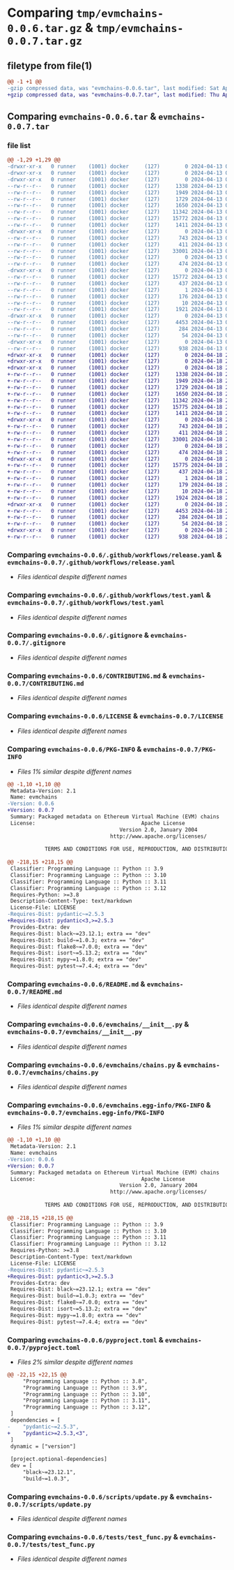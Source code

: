 # Comparing `tmp/evmchains-0.0.6.tar.gz` & `tmp/evmchains-0.0.7.tar.gz`

## filetype from file(1)

```diff
@@ -1 +1 @@
-gzip compressed data, was "evmchains-0.0.6.tar", last modified: Sat Apr 13 00:27:28 2024, max compression
+gzip compressed data, was "evmchains-0.0.7.tar", last modified: Thu Apr 18 20:26:20 2024, max compression
```

## Comparing `evmchains-0.0.6.tar` & `evmchains-0.0.7.tar`

### file list

```diff
@@ -1,29 +1,29 @@
-drwxr-xr-x   0 runner    (1001) docker     (127)        0 2024-04-13 00:27:28.871504 evmchains-0.0.6/
-drwxr-xr-x   0 runner    (1001) docker     (127)        0 2024-04-13 00:27:28.863504 evmchains-0.0.6/.github/
-drwxr-xr-x   0 runner    (1001) docker     (127)        0 2024-04-13 00:27:28.867504 evmchains-0.0.6/.github/workflows/
--rw-r--r--   0 runner    (1001) docker     (127)     1338 2024-04-13 00:27:09.000000 evmchains-0.0.6/.github/workflows/release.yaml
--rw-r--r--   0 runner    (1001) docker     (127)     1949 2024-04-13 00:27:09.000000 evmchains-0.0.6/.github/workflows/test.yaml
--rw-r--r--   0 runner    (1001) docker     (127)     1729 2024-04-13 00:27:09.000000 evmchains-0.0.6/.gitignore
--rw-r--r--   0 runner    (1001) docker     (127)     1650 2024-04-13 00:27:09.000000 evmchains-0.0.6/CONTRIBUTING.md
--rw-r--r--   0 runner    (1001) docker     (127)    11342 2024-04-13 00:27:09.000000 evmchains-0.0.6/LICENSE
--rw-r--r--   0 runner    (1001) docker     (127)    15772 2024-04-13 00:27:28.871504 evmchains-0.0.6/PKG-INFO
--rw-r--r--   0 runner    (1001) docker     (127)     1411 2024-04-13 00:27:09.000000 evmchains-0.0.6/README.md
-drwxr-xr-x   0 runner    (1001) docker     (127)        0 2024-04-13 00:27:28.867504 evmchains-0.0.6/evmchains/
--rw-r--r--   0 runner    (1001) docker     (127)      743 2024-04-13 00:27:09.000000 evmchains-0.0.6/evmchains/__init__.py
--rw-r--r--   0 runner    (1001) docker     (127)      411 2024-04-13 00:27:28.000000 evmchains-0.0.6/evmchains/_meta.py
--rw-r--r--   0 runner    (1001) docker     (127)    33001 2024-04-13 00:27:09.000000 evmchains-0.0.6/evmchains/chains.py
--rw-r--r--   0 runner    (1001) docker     (127)        0 2024-04-13 00:27:09.000000 evmchains-0.0.6/evmchains/py.typed
--rw-r--r--   0 runner    (1001) docker     (127)      474 2024-04-13 00:27:09.000000 evmchains-0.0.6/evmchains/types.py
-drwxr-xr-x   0 runner    (1001) docker     (127)        0 2024-04-13 00:27:28.871504 evmchains-0.0.6/evmchains.egg-info/
--rw-r--r--   0 runner    (1001) docker     (127)    15772 2024-04-13 00:27:28.000000 evmchains-0.0.6/evmchains.egg-info/PKG-INFO
--rw-r--r--   0 runner    (1001) docker     (127)      437 2024-04-13 00:27:28.000000 evmchains-0.0.6/evmchains.egg-info/SOURCES.txt
--rw-r--r--   0 runner    (1001) docker     (127)        1 2024-04-13 00:27:28.000000 evmchains-0.0.6/evmchains.egg-info/dependency_links.txt
--rw-r--r--   0 runner    (1001) docker     (127)      176 2024-04-13 00:27:28.000000 evmchains-0.0.6/evmchains.egg-info/requires.txt
--rw-r--r--   0 runner    (1001) docker     (127)       10 2024-04-13 00:27:28.000000 evmchains-0.0.6/evmchains.egg-info/top_level.txt
--rw-r--r--   0 runner    (1001) docker     (127)     1921 2024-04-13 00:27:09.000000 evmchains-0.0.6/pyproject.toml
-drwxr-xr-x   0 runner    (1001) docker     (127)        0 2024-04-13 00:27:28.867504 evmchains-0.0.6/scripts/
--rw-r--r--   0 runner    (1001) docker     (127)     4453 2024-04-13 00:27:09.000000 evmchains-0.0.6/scripts/update.py
--rw-r--r--   0 runner    (1001) docker     (127)      284 2024-04-13 00:27:28.871504 evmchains-0.0.6/setup.cfg
--rw-r--r--   0 runner    (1001) docker     (127)       54 2024-04-13 00:27:09.000000 evmchains-0.0.6/setup.py
-drwxr-xr-x   0 runner    (1001) docker     (127)        0 2024-04-13 00:27:28.867504 evmchains-0.0.6/tests/
--rw-r--r--   0 runner    (1001) docker     (127)      938 2024-04-13 00:27:09.000000 evmchains-0.0.6/tests/test_func.py
+drwxr-xr-x   0 runner    (1001) docker     (127)        0 2024-04-18 20:26:20.070538 evmchains-0.0.7/
+drwxr-xr-x   0 runner    (1001) docker     (127)        0 2024-04-18 20:26:20.062538 evmchains-0.0.7/.github/
+drwxr-xr-x   0 runner    (1001) docker     (127)        0 2024-04-18 20:26:20.066537 evmchains-0.0.7/.github/workflows/
+-rw-r--r--   0 runner    (1001) docker     (127)     1338 2024-04-18 20:26:03.000000 evmchains-0.0.7/.github/workflows/release.yaml
+-rw-r--r--   0 runner    (1001) docker     (127)     1949 2024-04-18 20:26:03.000000 evmchains-0.0.7/.github/workflows/test.yaml
+-rw-r--r--   0 runner    (1001) docker     (127)     1729 2024-04-18 20:26:03.000000 evmchains-0.0.7/.gitignore
+-rw-r--r--   0 runner    (1001) docker     (127)     1650 2024-04-18 20:26:03.000000 evmchains-0.0.7/CONTRIBUTING.md
+-rw-r--r--   0 runner    (1001) docker     (127)    11342 2024-04-18 20:26:03.000000 evmchains-0.0.7/LICENSE
+-rw-r--r--   0 runner    (1001) docker     (127)    15775 2024-04-18 20:26:20.070538 evmchains-0.0.7/PKG-INFO
+-rw-r--r--   0 runner    (1001) docker     (127)     1411 2024-04-18 20:26:03.000000 evmchains-0.0.7/README.md
+drwxr-xr-x   0 runner    (1001) docker     (127)        0 2024-04-18 20:26:20.066537 evmchains-0.0.7/evmchains/
+-rw-r--r--   0 runner    (1001) docker     (127)      743 2024-04-18 20:26:03.000000 evmchains-0.0.7/evmchains/__init__.py
+-rw-r--r--   0 runner    (1001) docker     (127)      411 2024-04-18 20:26:19.000000 evmchains-0.0.7/evmchains/_meta.py
+-rw-r--r--   0 runner    (1001) docker     (127)    33001 2024-04-18 20:26:03.000000 evmchains-0.0.7/evmchains/chains.py
+-rw-r--r--   0 runner    (1001) docker     (127)        0 2024-04-18 20:26:03.000000 evmchains-0.0.7/evmchains/py.typed
+-rw-r--r--   0 runner    (1001) docker     (127)      474 2024-04-18 20:26:03.000000 evmchains-0.0.7/evmchains/types.py
+drwxr-xr-x   0 runner    (1001) docker     (127)        0 2024-04-18 20:26:20.066537 evmchains-0.0.7/evmchains.egg-info/
+-rw-r--r--   0 runner    (1001) docker     (127)    15775 2024-04-18 20:26:20.000000 evmchains-0.0.7/evmchains.egg-info/PKG-INFO
+-rw-r--r--   0 runner    (1001) docker     (127)      437 2024-04-18 20:26:20.000000 evmchains-0.0.7/evmchains.egg-info/SOURCES.txt
+-rw-r--r--   0 runner    (1001) docker     (127)        1 2024-04-18 20:26:20.000000 evmchains-0.0.7/evmchains.egg-info/dependency_links.txt
+-rw-r--r--   0 runner    (1001) docker     (127)      179 2024-04-18 20:26:20.000000 evmchains-0.0.7/evmchains.egg-info/requires.txt
+-rw-r--r--   0 runner    (1001) docker     (127)       10 2024-04-18 20:26:20.000000 evmchains-0.0.7/evmchains.egg-info/top_level.txt
+-rw-r--r--   0 runner    (1001) docker     (127)     1924 2024-04-18 20:26:03.000000 evmchains-0.0.7/pyproject.toml
+drwxr-xr-x   0 runner    (1001) docker     (127)        0 2024-04-18 20:26:20.066537 evmchains-0.0.7/scripts/
+-rw-r--r--   0 runner    (1001) docker     (127)     4453 2024-04-18 20:26:03.000000 evmchains-0.0.7/scripts/update.py
+-rw-r--r--   0 runner    (1001) docker     (127)      284 2024-04-18 20:26:20.070538 evmchains-0.0.7/setup.cfg
+-rw-r--r--   0 runner    (1001) docker     (127)       54 2024-04-18 20:26:03.000000 evmchains-0.0.7/setup.py
+drwxr-xr-x   0 runner    (1001) docker     (127)        0 2024-04-18 20:26:20.066537 evmchains-0.0.7/tests/
+-rw-r--r--   0 runner    (1001) docker     (127)      938 2024-04-18 20:26:03.000000 evmchains-0.0.7/tests/test_func.py
```

### Comparing `evmchains-0.0.6/.github/workflows/release.yaml` & `evmchains-0.0.7/.github/workflows/release.yaml`

 * *Files identical despite different names*

### Comparing `evmchains-0.0.6/.github/workflows/test.yaml` & `evmchains-0.0.7/.github/workflows/test.yaml`

 * *Files identical despite different names*

### Comparing `evmchains-0.0.6/.gitignore` & `evmchains-0.0.7/.gitignore`

 * *Files identical despite different names*

### Comparing `evmchains-0.0.6/CONTRIBUTING.md` & `evmchains-0.0.7/CONTRIBUTING.md`

 * *Files identical despite different names*

### Comparing `evmchains-0.0.6/LICENSE` & `evmchains-0.0.7/LICENSE`

 * *Files identical despite different names*

### Comparing `evmchains-0.0.6/PKG-INFO` & `evmchains-0.0.7/PKG-INFO`

 * *Files 1% similar despite different names*

```diff
@@ -1,10 +1,10 @@
 Metadata-Version: 2.1
 Name: evmchains
-Version: 0.0.6
+Version: 0.0.7
 Summary: Packaged metadata on Ethereum Virtual Machine (EVM) chains
 License:                                  Apache License
                                    Version 2.0, January 2004
                                 http://www.apache.org/licenses/
         
            TERMS AND CONDITIONS FOR USE, REPRODUCTION, AND DISTRIBUTION
         
@@ -218,15 +218,15 @@
 Classifier: Programming Language :: Python :: 3.9
 Classifier: Programming Language :: Python :: 3.10
 Classifier: Programming Language :: Python :: 3.11
 Classifier: Programming Language :: Python :: 3.12
 Requires-Python: >=3.8
 Description-Content-Type: text/markdown
 License-File: LICENSE
-Requires-Dist: pydantic~=2.5.3
+Requires-Dist: pydantic<3,>=2.5.3
 Provides-Extra: dev
 Requires-Dist: black~=23.12.1; extra == "dev"
 Requires-Dist: build~=1.0.3; extra == "dev"
 Requires-Dist: flake8~=7.0.0; extra == "dev"
 Requires-Dist: isort~=5.13.2; extra == "dev"
 Requires-Dist: mypy~=1.8.0; extra == "dev"
 Requires-Dist: pytest~=7.4.4; extra == "dev"
```

### Comparing `evmchains-0.0.6/README.md` & `evmchains-0.0.7/README.md`

 * *Files identical despite different names*

### Comparing `evmchains-0.0.6/evmchains/__init__.py` & `evmchains-0.0.7/evmchains/__init__.py`

 * *Files identical despite different names*

### Comparing `evmchains-0.0.6/evmchains/chains.py` & `evmchains-0.0.7/evmchains/chains.py`

 * *Files identical despite different names*

### Comparing `evmchains-0.0.6/evmchains.egg-info/PKG-INFO` & `evmchains-0.0.7/evmchains.egg-info/PKG-INFO`

 * *Files 1% similar despite different names*

```diff
@@ -1,10 +1,10 @@
 Metadata-Version: 2.1
 Name: evmchains
-Version: 0.0.6
+Version: 0.0.7
 Summary: Packaged metadata on Ethereum Virtual Machine (EVM) chains
 License:                                  Apache License
                                    Version 2.0, January 2004
                                 http://www.apache.org/licenses/
         
            TERMS AND CONDITIONS FOR USE, REPRODUCTION, AND DISTRIBUTION
         
@@ -218,15 +218,15 @@
 Classifier: Programming Language :: Python :: 3.9
 Classifier: Programming Language :: Python :: 3.10
 Classifier: Programming Language :: Python :: 3.11
 Classifier: Programming Language :: Python :: 3.12
 Requires-Python: >=3.8
 Description-Content-Type: text/markdown
 License-File: LICENSE
-Requires-Dist: pydantic~=2.5.3
+Requires-Dist: pydantic<3,>=2.5.3
 Provides-Extra: dev
 Requires-Dist: black~=23.12.1; extra == "dev"
 Requires-Dist: build~=1.0.3; extra == "dev"
 Requires-Dist: flake8~=7.0.0; extra == "dev"
 Requires-Dist: isort~=5.13.2; extra == "dev"
 Requires-Dist: mypy~=1.8.0; extra == "dev"
 Requires-Dist: pytest~=7.4.4; extra == "dev"
```

### Comparing `evmchains-0.0.6/pyproject.toml` & `evmchains-0.0.7/pyproject.toml`

 * *Files 2% similar despite different names*

```diff
@@ -22,15 +22,15 @@
     "Programming Language :: Python :: 3.8",
     "Programming Language :: Python :: 3.9",
     "Programming Language :: Python :: 3.10",
     "Programming Language :: Python :: 3.11",
     "Programming Language :: Python :: 3.12",
 ]
 dependencies = [
-    "pydantic~=2.5.3",
+    "pydantic>=2.5.3,<3",
 ]
 dynamic = ["version"]
 
 [project.optional-dependencies]
 dev = [
     "black~=23.12.1",
     "build~=1.0.3",
```

### Comparing `evmchains-0.0.6/scripts/update.py` & `evmchains-0.0.7/scripts/update.py`

 * *Files identical despite different names*

### Comparing `evmchains-0.0.6/tests/test_func.py` & `evmchains-0.0.7/tests/test_func.py`

 * *Files identical despite different names*

